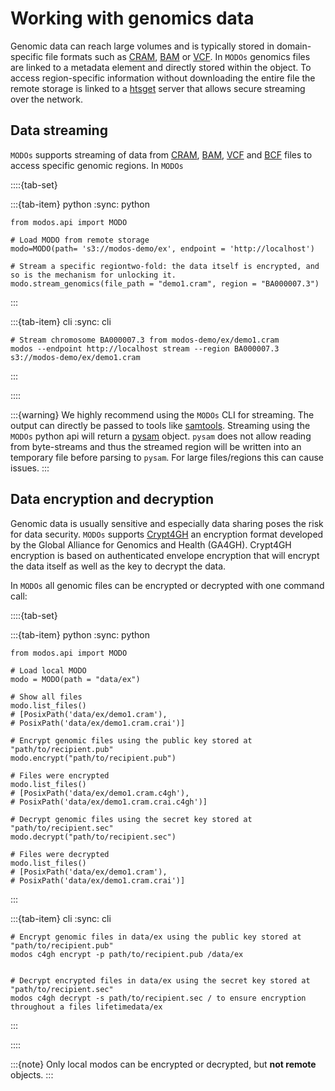 
# Working with genomics data

Genomic data can reach large volumes and is typically stored in domain-specific file formats such as <a href="https://samtools.github.io/hts-specs/CRAMv3.pdf" target="_blank">CRAM</a>, <a href="https://samtools.github.io/hts-specs/SAMv1.pdf" target="_blank">BAM</a> or <a href="https://samtools.github.io/hts-specs/VCFv4.5.pdf" target="_blank">VCF</a>. In `MODOs` genomics files are linked to a metadata element and directly stored within the object. To access region-specific information without downloading the entire file the remote storage is linked to a <a href="https://academic.oup.com/bioinformatics/article/35/1/119/5040320" target="_blank">htsget</a> server that allows secure streaming over the network.

## Data streaming
`MODOs` supports streaming of data from <a href="https://samtools.github.io/hts-specs/CRAMv3.pdf" target="_blank">CRAM</a>, <a href="https://samtools.github.io/hts-specs/SAMv1.pdf" target="_blank">BAM</a>, <a href="https://samtools.github.io/hts-specs/VCFv4.5.pdf" target="_blank">VCF</a> and <a href="https://samtools.github.io/hts-specs/BCFv2_qref.pdf" target="_blank">BCF</a> files to access specific genomic regions. In `MODOs`


::::{tab-set}

:::{tab-item} python
:sync: python
```{code-block} python
from modos.api import MODO

# Load MODO from remote storage
modo=MODO(path= 's3://modos-demo/ex', endpoint = 'http://localhost')

# Stream a specific regiontwo-fold: the data itself is encrypted, and so is the mechanism for unlocking it.
modo.stream_genomics(file_path = "demo1.cram", region = "BA000007.3")
```
:::

:::{tab-item} cli
:sync: cli
```{code-block} console
# Stream chromosome BA000007.3 from modos-demo/ex/demo1.cram
modos --endpoint http://localhost stream --region BA000007.3 s3://modos-demo/ex/demo1.cram
```
:::

::::

:::{warning}
We highly recommend using the `MODOs` CLI for streaming. The output can directly be passed to tools like <a href="https://www.htslib.org/" target="_blank">samtools</a>. Streaming using the `MODOs` python api will return a <a href="https://pysam.readthedocs.io/en/stable/" target="_blank">pysam</a> object. `pysam` does not allow reading from byte-streams and thus the streamed region will be written into an temporary file before parsing to `pysam`. For large files/regions this can cause issues.
:::

## Data encryption and decryption

Genomic data is usually sensitive and especially data sharing poses the risk for data security.
`MODOs` supports <a href="https://samtools.github.io/hts-specs/crypt4gh.pdf" target="_blank">Crypt4GH</a> an encryption format developed by the Global Alliance for Genomics and Health (GA4GH).
Crypt4GH encryption is based on authenticated envelope encryption that will encrypt the data itself as well as the key to decrypt the data.

In `MODOs` all genomic files can be encrypted or decrypted with one command call:

::::{tab-set}

:::{tab-item} python
:sync: python
```{code-block} python
from modos.api import MODO

# Load local MODO
modo = MODO(path = "data/ex")

# Show all files
modo.list_files()
# [PosixPath('data/ex/demo1.cram'),
# PosixPath('data/ex/demo1.cram.crai')]

# Encrypt genomic files using the public key stored at "path/to/recipient.pub"
modo.encrypt("path/to/recipient.pub")

# Files were encrypted
modo.list_files()
# [PosixPath('data/ex/demo1.cram.c4gh'),
# PosixPath('data/ex/demo1.cram.crai.c4gh')]

# Decrypt genomic files using the secret key stored at "path/to/recipient.sec"
modo.decrypt("path/to/recipient.sec")

# Files were decrypted
modo.list_files()
# [PosixPath('data/ex/demo1.cram'),
# PosixPath('data/ex/demo1.cram.crai')]
```
:::

:::{tab-item} cli
:sync: cli
```{code-block} console
# Encrypt genomic files in data/ex using the public key stored at "path/to/recipient.pub"
modos c4gh encrypt -p path/to/recipient.pub /data/ex


# Decrypt encrypted files in data/ex using the secret key stored at "path/to/recipient.sec"
modos c4gh decrypt -s path/to/recipient.sec / to ensure encryption throughout a files lifetimedata/ex
```
:::

::::

:::{note}
Only local modos can be encrypted or decrypted, but **not remote** objects.
:::
